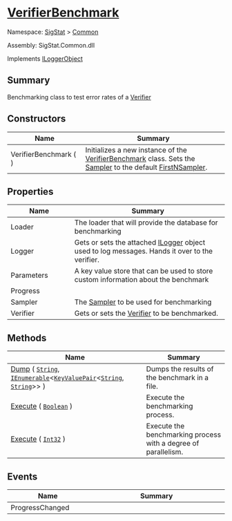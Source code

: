 # [VerifierBenchmark](./VerifierBenchmark.md)

Namespace: [SigStat]() > [Common](./README.md)

Assembly: SigStat.Common.dll

Implements [ILoggerObject](./ILoggerObject.md)

## Summary
Benchmarking class to test error rates of a [Verifier](https://github.com/hargitomi97/sigstat/blob/master/docs/md/SigStat/Common/Model/Verifier.md)

## Constructors

| Name<div><a href="#"><img width=200></a></div> | Summary<div><a href="#"><img width=475></a></div> | 
| --- | --- | 
| VerifierBenchmark (  ) | Initializes a new instance of the [VerifierBenchmark](https://github.com/hargitomi97/sigstat/blob/master/docs/md/SigStat/Common/VerifierBenchmark.md) class.  Sets the [Sampler](https://github.com/hargitomi97/sigstat/blob/master/docs/md/SigStat/Common/Sampler.md) to the default [FirstNSampler](https://github.com/hargitomi97/sigstat/blob/master/docs/md/SigStat/Common/Framework/Samplers/FirstNSampler.md). | 


## Properties

| Name<div><a href="#"><img width=200></a></div> | Summary<div><a href="#"><img width=475></a></div> | 
| --- | --- | 
| Loader | The loader that will provide the database for benchmarking | 
| Logger | Gets or sets the attached [ILogger](https://github.com/hargitomi97/sigstat/blob/master/docs/md/Microsoft/Extensions/Logging/ILogger.md) object used to log messages. Hands it over to the verifier. | 
| Parameters | A key value store that can be used to store custom information about the benchmark | 
| Progress |  | 
| Sampler | The [Sampler](https://github.com/hargitomi97/sigstat/blob/master/docs/md/SigStat/Common/Sampler.md) to be used for benchmarking | 
| Verifier | Gets or sets the [Verifier](https://github.com/hargitomi97/sigstat/blob/master/docs/md/SigStat/Common/Model/Verifier.md) to be benchmarked. | 


## Methods

| Name<div><a href="#"><img width=200></a></div> | Summary<div><a href="#"><img width=475></a></div> | 
| --- | --- | 
| [Dump](./Methods/VerifierBenchmark--Dump.md) ( [`String`](https://docs.microsoft.com/en-us/dotnet/api/System.String), [`IEnumerable`](https://docs.microsoft.com/en-us/dotnet/api/System.Collections.Generic.IEnumerable-1)\<[`KeyValuePair`](https://docs.microsoft.com/en-us/dotnet/api/System.Collections.Generic.KeyValuePair-2)\<[`String`](https://docs.microsoft.com/en-us/dotnet/api/System.String), [`String`](https://docs.microsoft.com/en-us/dotnet/api/System.String)>> ) | Dumps the results of the benchmark in a file. | 
| [Execute](./Methods/VerifierBenchmark--Execute.md) ( [`Boolean`](https://docs.microsoft.com/en-us/dotnet/api/System.Boolean) ) | Execute the benchmarking process. | 
| [Execute](./Methods/VerifierBenchmark--Execute.md) ( [`Int32`](https://docs.microsoft.com/en-us/dotnet/api/System.Int32) ) | Execute the benchmarking process with a degree of parallelism. | 


## Events

| Name<div><a href="#"><img width=200></a></div> | Summary<div><a href="#"><img width=475></a></div> | 
| --- | --- | 
| ProgressChanged |  | 


